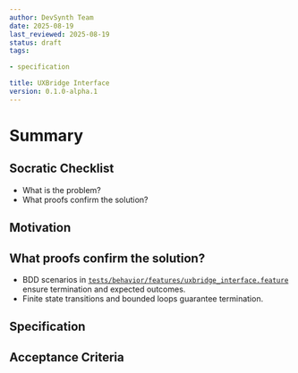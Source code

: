 ```yaml
---
author: DevSynth Team
date: 2025-08-19
last_reviewed: 2025-08-19
status: draft
tags:

- specification

title: UXBridge Interface
version: 0.1.0-alpha.1
---
```


<!--
Required metadata fields:
- author: document author
- date: creation date
- last_reviewed: last review date
- status: draft | review | published
- tags: search keywords
- title: short descriptive name
- version: specification version
-->

# Summary

## Socratic Checklist
- What is the problem?
- What proofs confirm the solution?

## Motivation

## What proofs confirm the solution?
- BDD scenarios in [`tests/behavior/features/uxbridge_interface.feature`](../../tests/behavior/features/uxbridge_interface.feature) ensure termination and expected outcomes.
- Finite state transitions and bounded loops guarantee termination.


## Specification

## Acceptance Criteria
